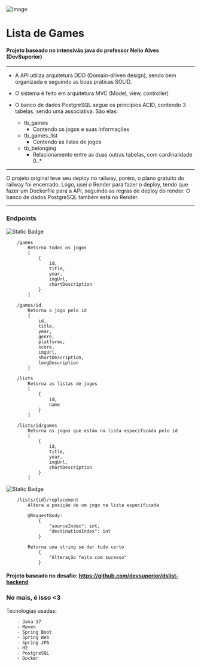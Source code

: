 ![image](https://th.bing.com/th/id/OIP.lwDa90HV9bdav2987iyL6QHaHa?w=200&h=200&rs=1&pid=ImgDetMain)

# Lista de Games
#### Projeto baseado no intensivão java do professor Nelio Alves (DevSuperior)
----
  
- A API utiliza arquitetura DDD (Domain-driven design), sendo bem organizada e seguindo as boas práticas SOLID.
- O sistema é feito em arquitetura MVC (Model, view, controller)
- O banco de dados PostgreSQL segue os princípios ACID, contendo 3 tabelas, sendo uma associativa. São elas:

    - tb_games
        - Contendo os jogos e suas informações
    - tb_games_list
        - Contendo as listas de jogos
    - tb_belonging
        - Relacionamento entre as duas outras tabelas, com cardinalidade 0..*

---

O projeto original teve seu deploy no railway, porém, o plano gratuito do railway foi encerrado. Logo, usei o Render para fazer o deploy, tendo que fazer um Dockerfile para a API, seguindo as regras de deploy do render.
O banco de dados PostgreSQL também está no Render.

---

### Endpoints
![Static Badge](https://img.shields.io/badge/GET-green?style=for-the-badge)
~~~
    /games
        Retorna todos os jogos
        [
            {
                id,
                title,
                year,
                imgUrl,
                shortDescription
            }
        ]

    /games/id
        Retorna o jogo pelo id
        {
            id,
            title,
            year,
            genre,
            platforms,
            score,
            imgUrl,
            shortDescription,
            longDescription
        }

    /lists
        Retorna as listas de jogos
        [
            {
                id,
                name
            }
        ]

    /lists/id/games
        Retorna os jogos que estão na lista especificada pelo id
        [
            {
                id,
                title,
                year,
                imgUrl,
                shortDescription
            }
        ]
~~~
![Static Badge](https://img.shields.io/badge/POST-yellow?style=for-the-badge)
~~~
    /lists/{id}/replacement
        Altera a posição de um jogo na lista especificada

        @RequestBody:
            {
                "sourceIndex": int,
                "destinationIndex": int
            }

        Retorna uma string se der tudo certo
            {
                "Alteração feita com sucesso"
            }
~~~


#### Projeto baseado no desafio: https://github.com/devsuperior/dslist-backend

### No mais, é isso <3

Tecnologias usadas:
~~~
    - Java 17
    - Maven
    - Spring Boot
    - Spring Web
    - Spring JPA
    - H2
    - PostgreSQL
    - Docker
~~~
